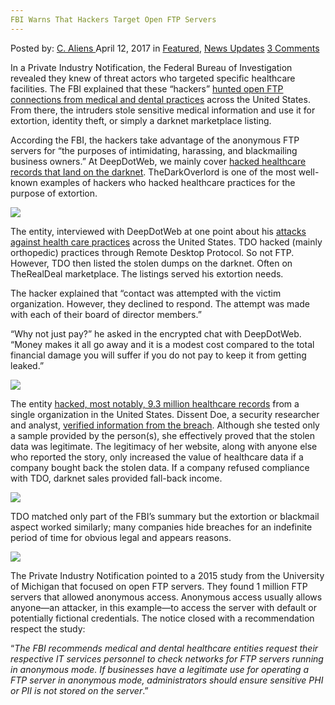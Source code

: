 ```yaml
---
FBI Warns That Hackers Target Open FTP Servers
---
```

<article class="post-listing post-19138 post type-post status-publish format-standard has-post-thumbnail hentry  tag-ftp tag-hackers tag-open tag-servers tag-target tag-warns">
    <div class="post-inner">
        <span>Posted by: <a href="https://www.deepdotweb.com/author/caliens/" title="">C. Aliens </a></span>
    <span>April 12, 2017</span>
    <span>in <a href="https://www.deepdotweb.com/category/deepdot-news/" rel="category tag">Featured</a>, <a href="https://www.deepdotweb.com/category/news-updates/" rel="category tag">News Updates</a></span>
    <span><a href="https://www.deepdotweb.com/2017/04/12/fbi-warns-hackers-target-open-ftp-servers/#comments">3 Comments</a></span>
    </p>
    <div class="clear"></div>
    <div class="entry">
    <p>In a Private Industry Notification, the Federal Bureau of Investigation revealed they knew of threat actors who targeted specific healthcare facilities. The FBI explained that these “hackers” <a href="https://www.scribd.com/document/343248057/FBI-PHI-FTP">hunted open FTP connections from medical and dental practices</a> across the United States. From there, the intruders stole sensitive medical information and use it for extortion, identity theft, or simply a darknet marketplace listing.</p>
    <p>According the FBI, the hackers take advantage of the anonymous FTP servers for &#8220;the purposes of intimidating, harassing, and blackmailing business owners.&#8221; At DeepDotWeb, we mainly cover <a href="https://www.deepdotweb.com/2017/03/30/76-healthcare-organizations-hacked-info-sold-darknet/">hacked healthcare records that Iand on the darknet</a>. TheDarkOverlord is one of the most well-known examples of hackers who hacked healthcare practices for the purpose of extortion.</p>
    <p><img class="wp-image-19146 aligncenter" src="/imgs/2017/04/word-image-39.png" srcset="/imgs/2017/04/word-image-39.png 1070w, /imgs/2017/04/word-image-39-300x110.png 300w, /imgs/2017/04/word-image-39-1024x374.png 1024w" sizes="(max-width: 1070px) 100vw, 1070px" /></p>
    <p>The entity, interviewed with DeepDotWeb at one point about his <a href="https://www.deepdotweb.com/2016/06/26/655000-healthcare-records-patients-being-sold/">attacks against health care practices</a> across the United States. TDO hacked (mainly orthopedic) practices through Remote Desktop Protocol. So not FTP. However, TDO then listed the stolen dumps on the darknet. Often on TheRealDeal marketplace. The listings served his extortion needs.</p>
    <p>The hacker explained that &#8220;contact was attempted with the victim organization. However, they declined to respond. The attempt was made with each of their board of director members.”</p>
    <p>&#8220;Why not just pay?” he asked in the encrypted chat with DeepDotWeb. &#8220;Money makes it all go away and it is a modest cost compared to the total financial damage you will suffer if you do not pay to keep it from getting leaked.”</p>
    <p><img class="wp-image-19147 aligncenter" src="/imgs/2017/04/word-image-40.png" srcset="/imgs/2017/04/word-image-40.png 1198w, /imgs/2017/04/word-image-40-300x124.png 300w, /imgs/2017/04/word-image-40-1024x422.png 1024w" sizes="(max-width: 1198px) 100vw, 1198px" /></p>
    <p>The entity <a href="https://www.deepdotweb.com/2016/06/28/now-9300000-healthcare-insurance-database-sold/">hacked, most notably, 9.3 million healthcare records</a> from a single organization in the United States. Dissent Doe, a security researcher and analyst, <a href="https://www.databreaches.net/lording-it-over-the-healthcare-sector-health-insurer-database-with-9-3m-entries-up-for-sale/">verified information from the breach</a>. Although she tested only a sample provided by the person(s), she effectively proved that the stolen data was legitimate. The legitimacy of her website, along with anyone else who reported the story, only increased the value of healthcare data if a company bought back the stolen data. If a company refused compliance with TDO, darknet sales provided fall-back income.</p>
    <p><img class="wp-image-19148 aligncenter" src="/imgs/2017/04/word-image-41.png" srcset="/imgs/2017/04/word-image-41.png 1189w, /imgs/2017/04/word-image-41-300x128.png 300w, /imgs/2017/04/word-image-41-1024x437.png 1024w" sizes="(max-width: 1189px) 100vw, 1189px" /></p>
    <p>TDO matched only part of the FBI’s summary but the extortion or blackmail aspect worked similarly; many companies hide breaches for an indefinite period of time for obvious legal and appears reasons.</p>
    <p><img class="wp-image-19149 aligncenter" src="/imgs/2017/04/word-image-42.png" srcset="/imgs/2017/04/word-image-42.png 629w, /imgs/2017/04/word-image-42-300x43.png 300w" sizes="(max-width: 629px) 100vw, 629px" /></p>
    <p>The Private Industry Notification pointed to a 2015 study from the University of Michigan that focused on open FTP servers. They found 1 million FTP servers that allowed anonymous access. Anonymous access usually allows anyone—an attacker, in this example—to access the server with default or potentially fictional credentials. The notice closed with a recommendation respect the study:</p>
    <p>“<em>The FBI recommends medical and dental healthcare entities request their respective IT services personnel to check networks for FTP servers running in anonymous mode. If businesses have a legitimate use for operating a FTP server in anonymous mode, administrators should ensure sensitive PHI or PII is not stored on the server</em>.”</p>
    </div>
    <span style="display:none"><a href="https://www.deepdotweb.com/tag/ftp/" rel="tag">ftp</a> <a href="https://www.deepdotweb.com/tag/hackers/" rel="tag">hackers</a> <a href="https://www.deepdotweb.com/tag/open/" rel="tag">open</a> <a href="https://www.deepdotweb.com/tag/servers/" rel="tag">servers</a> <a href="https://www.deepdotweb.com/tag/target/" rel="tag">target</a> <a href="https://www.deepdotweb.com/tag/warns/" rel="tag">warns</a></span> <span style="display:none" class="updated">2017-04-12</span>
    <div style="display:none" class="vcard author" itemprop="author" itemscope itemtype="http://schema.org/Person"><strong class="fn" itemprop="name"><a href="https://www.deepdotweb.com/author/caliens/" title="Posts by C. Aliens" rel="author">C. Aliens</a></strong></div>
    </div>
</article>

